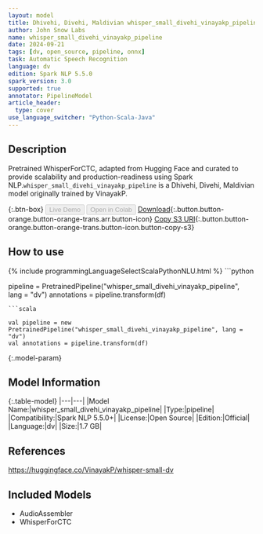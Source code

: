 ```yaml
---
layout: model
title: Dhivehi, Divehi, Maldivian whisper_small_divehi_vinayakp_pipeline pipeline WhisperForCTC from VinayakP
author: John Snow Labs
name: whisper_small_divehi_vinayakp_pipeline
date: 2024-09-21
tags: [dv, open_source, pipeline, onnx]
task: Automatic Speech Recognition
language: dv
edition: Spark NLP 5.5.0
spark_version: 3.0
supported: true
annotator: PipelineModel
article_header:
  type: cover
use_language_switcher: "Python-Scala-Java"
---
```


## Description

Pretrained WhisperForCTC, adapted from Hugging Face and curated to provide scalability and production-readiness using Spark NLP.`whisper_small_divehi_vinayakp_pipeline` is a Dhivehi, Divehi, Maldivian model originally trained by VinayakP.

{:.btn-box}
<button class="button button-orange" disabled>Live Demo</button>
<button class="button button-orange" disabled>Open in Colab</button>
[Download](https://s3.amazonaws.com/auxdata.johnsnowlabs.com/public/models/whisper_small_divehi_vinayakp_pipeline_dv_5.5.0_3.0_1726962853037.zip){:.button.button-orange.button-orange-trans.arr.button-icon}
[Copy S3 URI](s3://auxdata.johnsnowlabs.com/public/models/whisper_small_divehi_vinayakp_pipeline_dv_5.5.0_3.0_1726962853037.zip){:.button.button-orange.button-orange-trans.button-icon.button-copy-s3}

## How to use



<div class="tabs-box" markdown="1">
{% include programmingLanguageSelectScalaPythonNLU.html %}
```python

pipeline = PretrainedPipeline("whisper_small_divehi_vinayakp_pipeline", lang = "dv")
annotations =  pipeline.transform(df)   

```
```scala

val pipeline = new PretrainedPipeline("whisper_small_divehi_vinayakp_pipeline", lang = "dv")
val annotations = pipeline.transform(df)

```
</div>

{:.model-param}
## Model Information

{:.table-model}
|---|---|
|Model Name:|whisper_small_divehi_vinayakp_pipeline|
|Type:|pipeline|
|Compatibility:|Spark NLP 5.5.0+|
|License:|Open Source|
|Edition:|Official|
|Language:|dv|
|Size:|1.7 GB|

## References

https://huggingface.co/VinayakP/whisper-small-dv

## Included Models

- AudioAssembler
- WhisperForCTC